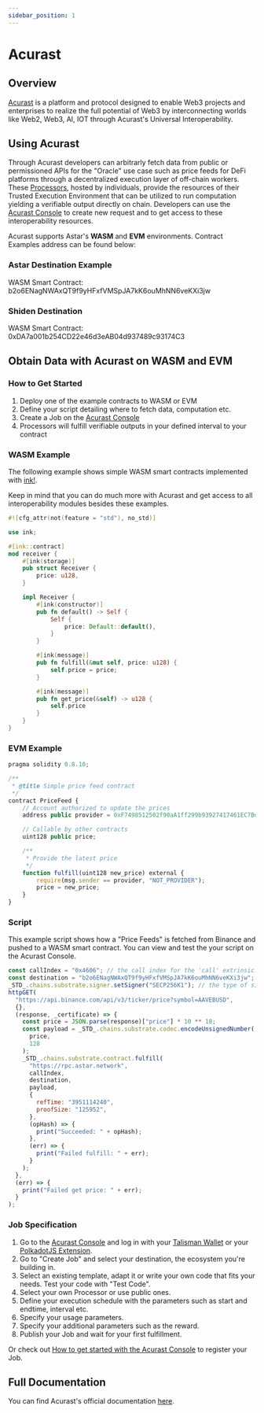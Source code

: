 ```yaml
---
sidebar_position: 1
---
```


# Acurast

[Acurast]: https://acurast.com/

## Overview

[Acurast](https://acurast.com/) is a platform and protocol designed to enable Web3 projects and enterprises to realize the full potential of Web3 by interconnecting worlds like Web2, Web3, AI, IOT through Acurast's Universal Interoperability.

## Using Acurast

Through Acurast developers can arbitrarly fetch data from public or permissioned APIs for the "Oracle" use case such as price feeds for DeFi platforms through a decentralized execution layer of off-chain workers. These [Processors](https://docs.acurast.com/acurast-processors), hosted by individuals, provide the resources of their Trusted Execution Environment that can be utilized to run computation yielding a verifiable output directly on chain. Developers can use the [Acurast Console](https://console.acurast.com/) to create new request and to get access to these interoperability resources.

Acurast supports Astar's **WASM** and **EVM** environments. Contract Examples address can be found below:

### Astar Destination Example

WASM Smart Contract: b2o6ENagNWAxQT9f9yHFxfVMSpJA7kK6ouMhNN6veKXi3jw

### Shiden Destination

WASM Smart Contract: 0xDA7a001b254CD22e46d3eAB04d937489c93174C3

## Obtain Data with Acurast on WASM and EVM

### How to Get Started

1. Deploy one of the example contracts to WASM or EVM
1. Define your script detailing where to fetch data, computation etc.
1. Create a Job on the [Acurast Console](https://console.acurast.com/)
1. Processors will fulfill verifiable outputs in your defined interval to your contract

### WASM Example

The following example shows simple WASM smart contracts implemented with [ink!](https://use.ink/).

Keep in mind that you can do much more with Acurast and get access to all interoperability modules besides these examples.

```rust
#![cfg_attr(not(feature = "std"), no_std)]

use ink;

#[ink::contract]
mod receiver {
    #[ink(storage)]
    pub struct Receiver {
        price: u128,
    }

    impl Receiver {
        #[ink(constructor)]
        pub fn default() -> Self {
            Self {
                price: Default::default(),
            }
        }

        #[ink(message)]
        pub fn fulfill(&mut self, price: u128) {
            self.price = price;
        }

        #[ink(message)]
        pub fn get_price(&self) -> u128 {
            self.price
        }
    }
}

```

### EVM Example

```ts
pragma solidity 0.8.10;

/**
 * @title Simple price feed contract
 */
contract PriceFeed {
    // Account authorized to update the prices
    address public provider = 0xF7498512502f90aA1ff299b93927417461EC7Bd5;

    // Callable by other contracts
    uint128 public price;

    /**
     * Provide the latest price
     */
    function fulfill(uint128 new_price) external {
        require(msg.sender == provider, "NOT_PROVIDER");
        price = new_price;
    }
}
```

### Script

This example script shows how a "Price Feeds" is fetched from Binance and pushed to a WASM smart contract. You can view and test the your script on the Acurast Console.

```js
const callIndex = "0x4606"; // the call index for the 'call' extrinsic.
const destination = "b2o6ENagNWAxQT9f9yHFxfVMSpJA7kK6ouMhNN6veKXi3jw"; // contract address that will receive the 'fulfill' call.
_STD_.chains.substrate.signer.setSigner("SECP256K1"); // the type of signer used for sign the extrinsic call
httpGET(
  "https://api.binance.com/api/v3/ticker/price?symbol=AAVEBUSD",
  {},
  (response, _certificate) => {
    const price = JSON.parse(response)["price"] * 10 ** 18;
    const payload = _STD_.chains.substrate.codec.encodeUnsignedNumber(
      price,
      128
    );
    _STD_.chains.substrate.contract.fulfill(
      "https://rpc.astar.network",
      callIndex,
      destination,
      payload,
      {
        refTime: "3951114240",
        proofSize: "125952",
      },
      (opHash) => {
        print("Succeeded: " + opHash);
      },
      (err) => {
        print("Failed fulfill: " + err);
      }
    );
  },
  (err) => {
    print("Failed get price: " + err);
  }
);
```

### Job Specification

1. Go to the [Acurast Console](https://console.acurast.com/) and log in with your [Talisman Wallet](https://www.talisman.xyz/wallet) or your [PolkadotJS Extension](https://polkadot.js.org/extension/).
1. Go to "Create Job" and select your destination, the ecosystem you're building in.
1. Select an existing template, adapt it or write your own code that fits your needs. Test your code with "Test Code".
1. Select your own Processor or use public ones.
1. Define your execution schedule with the parameters such as start and endtime, interval etc.
1. Specify your usage parameters.
1. Specify your additional parameters such as the reward.
1. Publish your Job and wait for your first fulfillment.

Or check out [How to get started with the Acurast Console](https://docs.acurast.com/developers/introduction#get-started) to register your Job.

## Full Documentation

You can find Acurast's official documentation [here](https://docs.acurast.com/).
